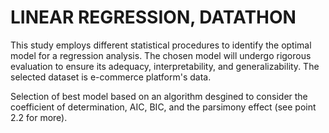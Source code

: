 # LINEAR REGRESSION, DATATHON

This study employs different statistical procedures to identify the optimal model for a regression analysis. The chosen model will undergo rigorous evaluation to ensure its adequacy, interpretability, and generalizability.
The selected dataset is e-commerce platform's data.

Selection of best model based on an algorithm desgined to consider the coefficient of determination, AIC, BIC, and the parsimony effect (see point 2.2 for more).


